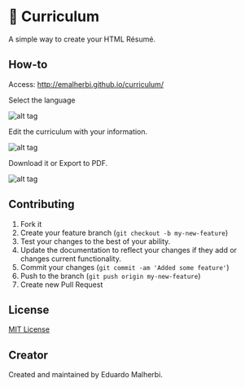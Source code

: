 :memo: Curriculum
==========

A simple way to create your HTML Résumé.

## How-to

Access: http://emalherbi.github.io/curriculum/

Select the language

![alt tag](http://emalherbi.github.io/curriculum/img/ex_lang.png)

Edit the curriculum with your information.

![alt tag](http://emalherbi.github.io/curriculum/img/ex_resume.png)

Download it or Export to PDF.

![alt tag](http://emalherbi.github.io/curriculum/img/ex_download.png)

## Contributing

1. Fork it
2. Create your feature branch (`git checkout -b my-new-feature`)
3. Test your changes to the best of your ability.
4. Update the documentation to reflect your changes if they add or changes current functionality.
5. Commit your changes (`git commit -am 'Added some feature'`)
6. Push to the branch (`git push origin my-new-feature`)
7. Create new Pull Request

## License

[MIT License](http://en.wikipedia.org/wiki/MIT_License)

## Creator

Created and maintained by Eduardo Malherbi.
